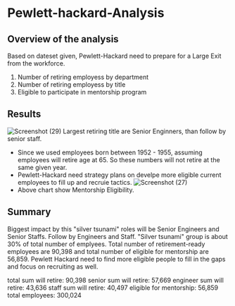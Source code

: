 # Pewlett-hackard-Analysis

## Overview of the analysis
Based on dateset given, Pewlett-Hackard need to prepare for a Large Exit from the workforce. 
1. Number of retiring employess by department
2. Number of retiring employess by title
3. Eligible to participate in mentorship program


## Results
![Screenshot (29)](https://user-images.githubusercontent.com/111443997/195428901-ea1c7b73-9ce5-4731-a89d-9090ad17e1e4.png)
Largest retiring title are Senior Enginners, than follow by senior staff.
- Since we used employees born between 1952 - 1955, assuming employees will retire age at 65. So these numbers will not retire at the same given year.
- Pewlett-Hackard need strategy plans on develpe more eligible current employees to fill up and recruie tactics.
![Screenshot (27)](https://user-images.githubusercontent.com/111443997/195436530-4dd6ceeb-08e5-4947-8753-2897cce74b8b.png)
- Above chart show Mentorship Eligibility.

## Summary

Biggest impact by this "silver tsunami" roles will be Senior Engineers and Senior Staffs. Follow by Engineers and Staff.
"Silver tsunami" group is about 30% of total number of emplyees.
Total number of retirement-ready employees are 90,398 and total number of eligible for mentorship are 56,859.
Pewlett Hackard need to find more eligible people to fill in the gaps and focus on recruiting as well.

total sum	will retire: 90,398
senior sum will retire:	57,669
engineer sum will retire: 43,636
staff sum will retire:	40,497
eligible for mentorship: 56,859
total employees: 300,024
